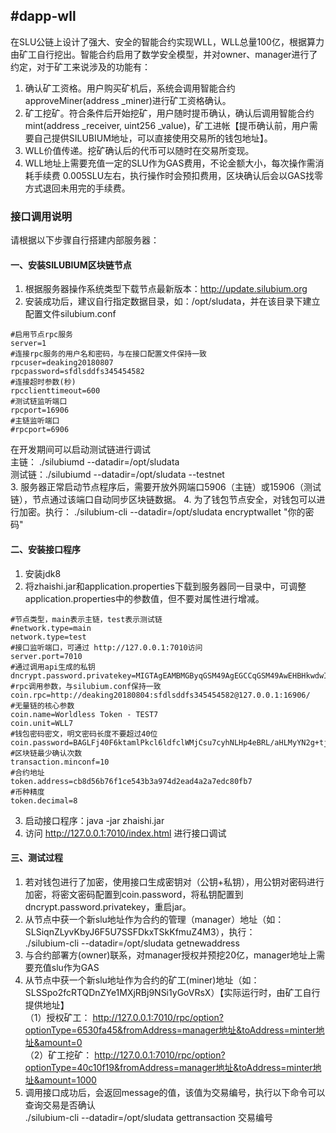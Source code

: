 ## #dapp-wll
在SLU公链上设计了强大、安全的智能合约实现WLL，WLL总量100亿，根据算力由矿工自行挖出。智能合约启用了数学安全模型，并对owner、manager进行了约定，对于矿工来说涉及的功能有：
1. 确认矿工资格。用户购买矿机后，系统会调用智能合约approveMiner(address _miner)进行矿工资格确认。
2. 矿工挖矿。符合条件后开始挖矿，用户随时提币确认，确认后调用智能合约mint(address _receiver, uint256 _value)，矿工进帐【提币确认前，用户需要自己提供SILUBIUM地址，可以直接使用交易所的钱包地址】。
3. WLL价值传递。挖矿确认后的代币可以随时在交易所变现。
4. WLL地址上需要充值一定的SLU作为GAS费用，不论金额大小，每次操作需消耗手续费 0.005SLU左右，执行操作时会预扣费用，区块确认后会以GAS找零方式退回未用完的手续费。

### 接口调用说明

请根据以下步骤自行搭建内部服务器：

#### 一、安装SILUBIUM区块链节点
1. 根据服务器操作系统类型下载节点最新版本：http://update.silubium.org
2. 安装成功后，建议自行指定数据目录，如：/opt/sludata，并在该目录下建立配置文件silubium.conf  
```
#启用节点rpc服务
server=1
#连接rpc服务的用户名和密码，与在接口配置文件保持一致
rpcuser=deaking20180807
rpcpassword=sfdlsddfs345454582
#连接超时参数(秒)
rpcclienttimeout=600
#测试链监听端口
rpcport=16906
#主链监听端口
#rpcport=6906
```
在开发期间可以启动测试链进行调试  
主链： ./silubiumd --datadir=/opt/sludata  
测试链：./silubiumd --datadir=/opt/sludata --testnet  
3. 服务器正常启动节点程序后，需要开放外网端口5906（主链）或15906（测试链），节点通过该端口自动同步区块链数据。
4. 为了钱包节点安全，对钱包可以进行加密。执行：
./silubium-cli --datadir=/opt/sludata  encryptwallet "你的密码"

#### 二、安装接口程序
1. 安装jdk8
2. 将zhaishi.jar和application.properties下载到服务器同一目录中，可调整application.properties中的参数值，但不要对属性进行增减。
```
#节点类型，main表示主链，test表示测试链
#network.type=main
network.type=test
#接口监听端口，可通过 http://127.0.0.1:7010访问
server.port=7010
#通过调用api生成的私钥
dncrypt.password.privatekey=MIGTAgEAMBMGByqGSM49AgEGCCqGSM49AwEHBHkwdwIBAQQg6VikQb818txMAQzUkNcn+0tuM5sjOxGxAX9V9T1FzROgCgYIKoZIzj0DAQehRANCAAR9MtQeNhbnLRyzCq2IpZGN+x9OodHnL+DaB3s6+r6ZIxj6IlYGeIyDba/YoRQxvr0hRFcqV4u6QDje42n/TP32
#rpc调用参数，与silubium.conf保持一致
coin.rpc=http://deaking20180804:sfdlsddfs345454582@127.0.0.1:16906/
#无量链的核心参数
coin.name=Worldless Token - TEST7
coin.unit=WLL7
#钱包密码密文，明文密码长度不要超过40位
coin.password=BAGLFj40F6ktamlPkcl6ldfclWMjCsu7cyhNLHp4eBRL/aHLMyYN2g+tjsP80gCtl8rEHV2diMGvUhZgK/gXkbGtFp1xgkdvIuLVhaTOeVAQO9E4cE6mSEEoGxtSww93WrE=
#区块链最少确认次数
transaction.minconf=10
#合约地址
token.address=cb8d56b76f1ce543b3a974d2ead4a2a7edc80fb7
#币种精度
token.decimal=8
```
3. 启动接口程序：java -jar zhaishi.jar
4. 访问 http://127.0.0.1:7010/index.html 进行接口调试

#### 三、测试过程
1. 若对钱包进行了加密，使用接口生成密钥对（公钥+私钥），用公钥对密码进行加密，将密文密码配置到coin.password，将私钥配置到dncrypt.password.privatekey，重启jar。
2. 从节点中获一个新slu地址作为合约的管理（manager）地址（如：SLSiqnZLyvKbyJ6F5U7SSFDkxTSkKfmuZ4M3），执行：  
./silubium-cli --datadir=/opt/sludata getnewaddress 
3. 与合约部署方(owner)联系，对manager授权并预挖20亿，manager地址上需要充值slu作为GAS
4. 从节点中获一个新slu地址作为合约的矿工(miner)地址（如：SLSSpo2fcRTQDnZYe1MXjRBj9NSi1yGoVRsX）【实际运行时，由矿工自行提供地址】  
（1）授权矿工：  http://127.0.0.1:7010/rpc/option?optionType=6530fa45&fromAddress=manager地址&toAddress=minter地址&amount=0  
（2）矿工挖矿：  http://127.0.0.1:7010/rpc/option?optionType=40c10f19&fromAddress=manager地址&toAddress=minter地址&amount=1000  
5. 调用接口成功后，会返回message的值，该值为交易编号，执行以下命令可以查询交易是否确认  
./silubium-cli --datadir=/opt/sludata gettransaction 交易编号  

